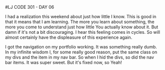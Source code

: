#LJ CODE 301 - DAY 06

I had a realization this weekend about just how little I know. This is good in that it means that I am learning. The more you learn about something, the more you come to understand just how little You actually know about it. But damn if it's not a bit discouraging. I hear this feeling comes in cycles. So will almost certainly have the displeasure of this experience again.

I got the navigation on my portfolio working. It was something really dumb. In my infinite wisdom I, for some really good reason, put the same class on my divs and the item in my nav bar. So when I hid the divs, so did the nav bar items. It was super sweet. But it's fixed now, so Yeah!
